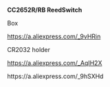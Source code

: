 <p><strong>CC2652R/RB ReedSwitch </strong></p>
<p>Box</p>
<p><a href="https://a.aliexpress.com/_9vHRin">https://a.aliexpress.com/_9vHRin </a></p>
<p>CR2032 holder</p>
<p><a href="https://a.aliexpress.com/_AqIH2X">https://a.aliexpress.com/_AqIH2X </a></p>
<p>https://a.aliexpress.com/_9hSXHd</p>
